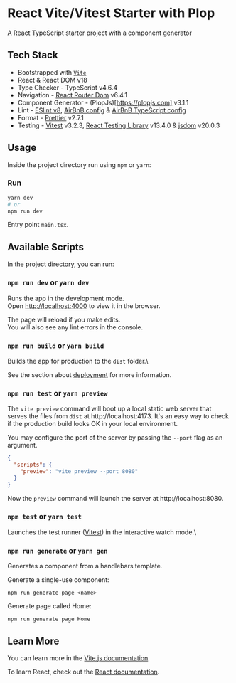 # React Vite/Vitest Starter with Plop

A React TypeScript starter project with a component generator

## Tech Stack

- Bootstrapped with [`Vite`](https://vitest.dev)
- React & React DOM v18
- Type Checker - TypeScript v4.6.4
- Navigation - [React Router Dom](https://reactrouter.com/en/main/router-components/browser-router) v6.4.1
- Component Generator - (PlopJs)[https://plopjs.com] v3.1.1
- Lint - [ESlint v8](https://eslint.org), [AirBnB config](https://www.npmjs.com/package/eslint-config-airbnb) & [AirBnB TypeScript config](https://www.npmjs.com/package/eslint-config-airbnb-typescript)
- Format - [Prettier](https://prettier.io) v2.7.1
- Testing - [Vitest](https://vitest.dev) v3.2.3, [React Testing Library](https://testing-library.com/docs/react-testing-library/intro) v13.4.0 & [jsdom](https://github.com/jsdom/jsdom) v20.0.3

## Usage

Inside the project directory run using `npm` or `yarn`:
### Run

```bash
yarn dev
# or
npm run dev
```

Entry point `main.tsx`.


## Available Scripts

In the project directory, you can run:

### `npm run dev` or `yarn dev`

Runs the app in the development mode.\
Open [http://localhost:4000](http://localhost:4000) to view it in the browser.

The page will reload if you make edits.\
You will also see any lint errors in the console.

### `npm run build` or `yarn build`

Builds the app for production to the `dist` folder.\


See the section about [deployment](https://vitejs.dev/guide/static-deploy.html#building-the-app) for more information.

### `npm run test` or `yarn preview`

The `vite preview` command will boot up a local static web server that serves the files from `dist` at http://localhost:4173. It's an easy way to check if the production build looks OK in your local environment.

You may configure the port of the server by passing the `--port` flag as an argument.

```json
{
  "scripts": {
    "preview": "vite preview --port 8080"
  }
}
```
Now the `preview` command will launch the server at http://localhost:8080.

### `npm test` or `yarn test`

Launches the test runner ([Vitest](https://vitest.dev)) in the interactive watch mode.\

### `npm run generate` or `yarn gen`

Generates a component from a handlebars template.

Generate a single-use component:
```shell
npm run generate page <name>
```
Generate page called Home:
```shell
npm run generate page Home
```

## Learn More

You can learn more in the [Vite.js documentation](https://vitejs.dev/guide/).

To learn React, check out the [React documentation](https://reactjs.org/).
